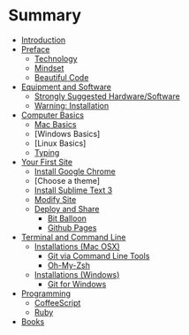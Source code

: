 # Summary

* [Introduction](README.md)
* [Preface](preface/README.md)
  * [Technology](preface/technology.md)
  * [Mindset](preface/mindset.md)
  * [Beautiful Code](preface/beautiful_code.md)
* [Equipment and Software](equipment_and_software/README.md)
  * [Strongly Suggested Hardware/Software](equipment_and_software/strongly_suggested_hardware.md)
  * [Warning: Installation](equipment_and_software/installation.md)
* [Computer Basics](computer_basics/README.md)
  * [Mac Basics](computer_basics/mac_keyboard_shortcuts.md)
  * [Windows Basics]
  * [Linux Basics]
  * [Typing](computer_basics/typing.md)
* [Your First Site](first_site/README.md)
  * [Install Google Chrome](first_site/install_google_chrome.md)
  * [Choose a theme]
  * [Install Sublime Text 3](first_site/install_sublime.md)
  * [Modify Site](first_site/modify.md)
  * [Deploy and Share](first_site/deployment.md)
    * [Bit Balloon](first_site/deployment/bit_balloon.md)
    * [Github Pages](first_site/deployment/github_pages.md)
* [Terminal and Command Line](terminal/README.md)
  * [Installations (Mac OSX)](terminal/installations_mac.md)
    * [Git via Command Line Tools](terminal/git_mac.md)
    * [Oh-My-Zsh](terminal/oh-my-zsh_mac.md)
  * [Installations (Windows)](terminal/installations_win.md)
    * [Git for Windows](terminal/git_win.md)
* [Programming](programming/README.md)
  * [CoffeeScript](programming/coffeescript/README.md)
  * [Ruby](programming/ruby/README.md)
* [Books](books/README.md)

